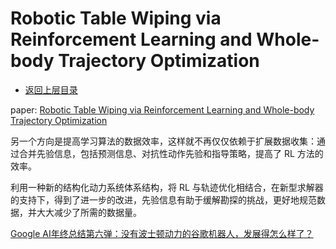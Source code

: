 # Robotic Table Wiping via Reinforcement Learning and Whole-body Trajectory Optimization

* [返回上层目录](../paper.md)



paper: [Robotic Table Wiping via Reinforcement Learning and Whole-body Trajectory Optimization](https://arxiv.org/pdf/2210.10865.pdf)



另一个方向是提高学习算法的数据效率，这样就不再仅仅依赖于扩展数据收集：通过合并先验信息，包括预测信息、对抗性动作先验和指导策略，提高了 RL 方法的效率。

利用一种新的结构化动力系统体系结构，将 RL 与轨迹优化相结合，在新型求解器的支持下，得到了进一步的改进，先验信息有助于缓解勘探的挑战，更好地规范数据，并大大减少了所需的数据量。

[Google AI年终总结第六弹：没有波士顿动力的谷歌机器人，发展得怎么样了？](https://mp.weixin.qq.com/s/JRCQP2S3CbLtUaq8MkP4pQ)

